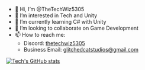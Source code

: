 - 👋 Hi, I’m @TheTechWiz5305
- 👀 I’m interested in Tech and Unity
- 🌱 I’m currently learning C# with Unity
- 💞️ I’m looking to collaborate on Game Development
- 📫 How to reach me:
  - Discord: [thetechwiz5305](https://discord.com/users/796829200962814023)
  - Business Email: [glitchedcatstudios@gmail.com](mailto:glitchedcatstudios@gmail.com)


[![Tech's GitHub stats](my-github-readme-stats-ten.vercel.app/api?username=thetechwiz5305)](https://github.com/anuraghazra/github-readme-stats)
<!---
TheTechWiz5305/TheTechWiz5305 is a ✨ special ✨ repository because its `README.md` (this file) appears on your GitHub profile.
You can click the Preview link to take a look at your changes.
--->
